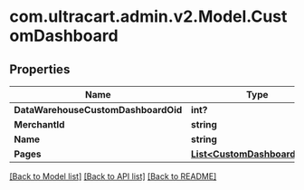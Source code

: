 # com.ultracart.admin.v2.Model.CustomDashboard
## Properties

Name | Type | Description | Notes
------------ | ------------- | ------------- | -------------
**DataWarehouseCustomDashboardOid** | **int?** |  | [optional] 
**MerchantId** | **string** |  | [optional] 
**Name** | **string** |  | [optional] 
**Pages** | [**List&lt;CustomDashboardPage&gt;**](CustomDashboardPage.md) |  | [optional] 


[[Back to Model list]](../README.md#documentation-for-models) [[Back to API list]](../README.md#documentation-for-api-endpoints) [[Back to README]](../README.md)

